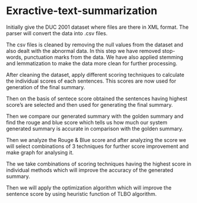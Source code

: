 # Exractive-text-summarization
Initially give the DUC 2001 dataset where files are there in XML format. The parser will convert the data into .csv files.

The csv files is cleaned by removing the null values from the dataset and also dealt with the abnormal data.
In this step we have removed stop-words, punctuation marks from the data. We have also applied stemming and lemmatization to make the data more clean for further processing.

After cleaning the dataset, apply different scoring techniques to calculate the individual scores of each sentences. This scores are now used for generation of the final summary.

Then on the basis of sentece score obtained the sentences having highest score’s are selected and then used for generating the final summary.

Then we compare our generated summary with the golden summary and find the rouge and blue score which tells us how much our system generated summary is accurate in comparison with the golden summary.

Then we analyze the Rouge & Blue score and after analyzing the score we will select combinations of 3 techniques for further score improvement and make graph for analysing it.

The we take combinations of scoring techniques having the highest score in individual methods which will improve the accuracy of the generated summary.

Then we will apply the optimization algorithm which will improve the sentence score by using heuristic function of TLBO algorithm.
